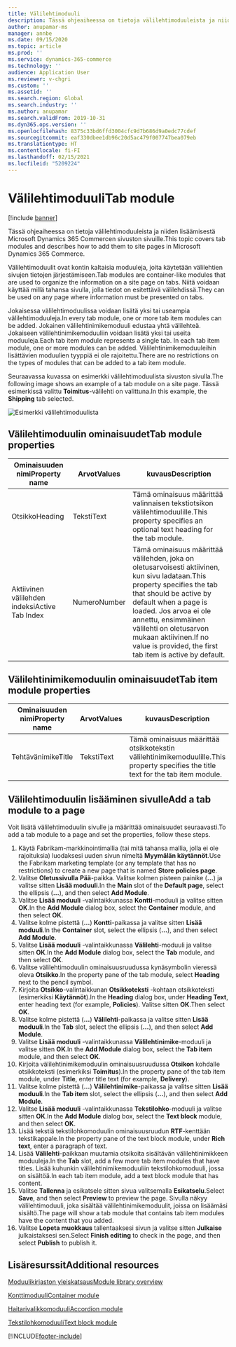 ```yaml
---
title: Välilehtimoduuli
description: Tässä ohjeaiheessa on tietoja välilehtimoduuleista ja niiden lisäämisestä Microsoft Dynamics 365 Commercen sivuston sivuille.
author: anupamar-ms
manager: annbe
ms.date: 09/15/2020
ms.topic: article
ms.prod: ''
ms.service: dynamics-365-commerce
ms.technology: ''
audience: Application User
ms.reviewer: v-chgri
ms.custom: ''
ms.assetid: ''
ms.search.region: Global
ms.search.industry: ''
ms.author: anupamar
ms.search.validFrom: 2019-10-31
ms.dyn365.ops.version: ''
ms.openlocfilehash: 8375c33bd6ffd3004cfc9d7b686d9a0edc77cdef
ms.sourcegitcommit: eaf330dbee1db96c20d5ac479f007747bea079eb
ms.translationtype: HT
ms.contentlocale: fi-FI
ms.lasthandoff: 02/15/2021
ms.locfileid: "5209224"
---
```

# <a name="tab-module"></a><span data-ttu-id="e845d-103">Välilehtimoduuli</span><span class="sxs-lookup"><span data-stu-id="e845d-103">Tab module</span></span>

[!include [banner](includes/banner.md)]

<span data-ttu-id="e845d-104">Tässä ohjeaiheessa on tietoja välilehtimoduuleista ja niiden lisäämisestä Microsoft Dynamics 365 Commercen sivuston sivuille.</span><span class="sxs-lookup"><span data-stu-id="e845d-104">This topic covers tab modules and describes how to add them to site pages in Microsoft Dynamics 365 Commerce.</span></span>

<span data-ttu-id="e845d-105">Välilehtimoduulit ovat kontin kaltaisia moduuleja, joita käytetään välilehtien sivujen tietojen järjestämiseen.</span><span class="sxs-lookup"><span data-stu-id="e845d-105">Tab modules are container-like modules that are used to organize the information on a site page on tabs.</span></span> <span data-ttu-id="e845d-106">Niitä voidaan käyttää millä tahansa sivulla, jolla tiedot on esitettävä välilehdissä.</span><span class="sxs-lookup"><span data-stu-id="e845d-106">They can be used on any page where information must be presented on tabs.</span></span>

<span data-ttu-id="e845d-107">Jokaisessa välilehtimoduulissa voidaan lisätä yksi tai useampia välilehtimoduuleja.</span><span class="sxs-lookup"><span data-stu-id="e845d-107">In every tab module, one or more tab item modules can be added.</span></span> <span data-ttu-id="e845d-108">Jokainen välilehtinimikemoduuli edustaa yhtä välilehteä. Jokaiseen välilehtinimikemoduuliin voidaan lisätä yksi tai useita moduuleja.</span><span class="sxs-lookup"><span data-stu-id="e845d-108">Each tab item module represents a single tab. In each tab item module, one or more modules can be added.</span></span> <span data-ttu-id="e845d-109">Välilehtinimikemoduuleihin lisättävien moduulien tyyppiä ei ole rajoitettu.</span><span class="sxs-lookup"><span data-stu-id="e845d-109">There are no restrictions on the types of modules that can be added to a tab item module.</span></span>

<span data-ttu-id="e845d-110">Seuraavassa kuvassa on esimerkki välilehtimoduulista sivuston sivulla.</span><span class="sxs-lookup"><span data-stu-id="e845d-110">The following image shows an example of a tab module on a site page.</span></span> <span data-ttu-id="e845d-111">Tässä esimerkissä valittu **Toimitus**-välilehti on valittuna.</span><span class="sxs-lookup"><span data-stu-id="e845d-111">In this example, the **Shipping** tab selected.</span></span>

![Esimerkki välilehtimoduulista](./media/ecommerce-tab.PNG)

## <a name="tab-module-properties"></a><span data-ttu-id="e845d-113">Välilehtimoduulin ominaisuudet</span><span class="sxs-lookup"><span data-stu-id="e845d-113">Tab module properties</span></span>

| <span data-ttu-id="e845d-114">Ominaisuuden nimi</span><span class="sxs-lookup"><span data-stu-id="e845d-114">Property name</span></span> | <span data-ttu-id="e845d-115">Arvot</span><span class="sxs-lookup"><span data-stu-id="e845d-115">Values</span></span> | <span data-ttu-id="e845d-116">kuvaus</span><span class="sxs-lookup"><span data-stu-id="e845d-116">Description</span></span> |
|---------------|--------|-------------|
| <span data-ttu-id="e845d-117">Otsikko</span><span class="sxs-lookup"><span data-stu-id="e845d-117">Heading</span></span> | <span data-ttu-id="e845d-118">Teksti</span><span class="sxs-lookup"><span data-stu-id="e845d-118">Text</span></span> | <span data-ttu-id="e845d-119">Tämä ominaisuus määrittää valinnaisen tekstiotsikon välilehtimoduulille.</span><span class="sxs-lookup"><span data-stu-id="e845d-119">This property specifies an optional text heading for the tab module.</span></span> |
| <span data-ttu-id="e845d-120">Aktiivinen välilehden indeksi</span><span class="sxs-lookup"><span data-stu-id="e845d-120">Active Tab Index</span></span> | <span data-ttu-id="e845d-121">Numero</span><span class="sxs-lookup"><span data-stu-id="e845d-121">Number</span></span> | <span data-ttu-id="e845d-122">Tämä ominaisuus määrittää välilehden, joka on oletusarvoisesti aktiivinen, kun sivu ladataan.</span><span class="sxs-lookup"><span data-stu-id="e845d-122">This property specifies the tab that should be active by default when a page is loaded.</span></span> <span data-ttu-id="e845d-123">Jos arvoa ei ole annettu, ensimmäinen välilehti on oletusarvon mukaan aktiivinen.</span><span class="sxs-lookup"><span data-stu-id="e845d-123">If no value is provided, the first tab item is active by default.</span></span> |

## <a name="tab-item-module-properties"></a><span data-ttu-id="e845d-124">Välilehtinimikemoduulin ominaisuudet</span><span class="sxs-lookup"><span data-stu-id="e845d-124">Tab item module properties</span></span>

| <span data-ttu-id="e845d-125">Ominaisuuden nimi</span><span class="sxs-lookup"><span data-stu-id="e845d-125">Property name</span></span> | <span data-ttu-id="e845d-126">Arvot</span><span class="sxs-lookup"><span data-stu-id="e845d-126">Values</span></span> | <span data-ttu-id="e845d-127">kuvaus</span><span class="sxs-lookup"><span data-stu-id="e845d-127">Description</span></span> |
|---------------|--------|-------------|
| <span data-ttu-id="e845d-128">Tehtävänimike</span><span class="sxs-lookup"><span data-stu-id="e845d-128">Title</span></span> | <span data-ttu-id="e845d-129">Teksti</span><span class="sxs-lookup"><span data-stu-id="e845d-129">Text</span></span> | <span data-ttu-id="e845d-130">Tämä ominaisuus määrittää otsikkotekstin välilehtinimikemoduulille.</span><span class="sxs-lookup"><span data-stu-id="e845d-130">This property specifies the title text for the tab item module.</span></span> |

## <a name="add-a-tab-module-to-a-page"></a><span data-ttu-id="e845d-131">Välilehtimoduulin lisääminen sivulle</span><span class="sxs-lookup"><span data-stu-id="e845d-131">Add a tab module to a page</span></span>

<span data-ttu-id="e845d-132">Voit lisätä välilehtimoduulin sivulle ja määrittää ominaisuudet seuraavasti.</span><span class="sxs-lookup"><span data-stu-id="e845d-132">To add a tab module to a page and set the properties, follow these steps.</span></span>

1. <span data-ttu-id="e845d-133">Käytä Fabrikam-markkinointimallia (tai mitä tahansa mallia, jolla ei ole rajoituksia) luodaksesi uuden sivun nimeltä **Myymälän käytännöt**.</span><span class="sxs-lookup"><span data-stu-id="e845d-133">Use the Fabrikam marketing template (or any template that has no restrictions) to create a new page that is named **Store policies page**.</span></span>
1. <span data-ttu-id="e845d-134">Valitse **Oletussivulla** **Pää**-paikka. Valitse kolmen pisteen painike (**...**) ja valitse sitten **Lisää moduuli**.</span><span class="sxs-lookup"><span data-stu-id="e845d-134">In the **Main** slot of the **Default page**, select the ellipsis (**...**), and then select **Add Module**.</span></span>
1. <span data-ttu-id="e845d-135">Valitse **Lisää moduuli** -valintaikkunassa **Kontti**-moduuli ja valitse sitten **OK**.</span><span class="sxs-lookup"><span data-stu-id="e845d-135">In the **Add Module** dialog box, select the **Container** module, and then select **OK**.</span></span>
1. <span data-ttu-id="e845d-136">Valitse kolme pistettä (**...**) **Kontti**-paikassa ja valitse sitten **Lisää moduuli**.</span><span class="sxs-lookup"><span data-stu-id="e845d-136">In the **Container** slot, select the ellipsis (**...**), and then select **Add Module**.</span></span>
1. <span data-ttu-id="e845d-137">Valitse **Lisää moduuli** -valintaikkunassa **Välilehti**-moduuli ja valitse sitten **OK**.</span><span class="sxs-lookup"><span data-stu-id="e845d-137">In the **Add Module** dialog box, select the **Tab** module, and then select **OK**.</span></span>
1. <span data-ttu-id="e845d-138">Valitse välilehtimoduulin ominaisuusruudussa kynäsymbolin vieressä oleva **Otsikko**.</span><span class="sxs-lookup"><span data-stu-id="e845d-138">In the property pane of the tab module, select **Heading** next to the pencil symbol.</span></span>
1. <span data-ttu-id="e845d-139">Kirjoita **Otsikko**-valintaikkunan **Otsikkoteksti** -kohtaan otsikkoteksti (esimerkiksi **Käytännöt**).</span><span class="sxs-lookup"><span data-stu-id="e845d-139">In the **Heading** dialog box, under **Heading Text**, enter heading text (for example, **Policies**).</span></span> <span data-ttu-id="e845d-140">Valitse sitten **OK**.</span><span class="sxs-lookup"><span data-stu-id="e845d-140">Then select **OK**.</span></span>
1. <span data-ttu-id="e845d-141">Valitse kolme pistettä (**...**) **Välilehti**-paikassa ja valitse sitten **Lisää moduuli**.</span><span class="sxs-lookup"><span data-stu-id="e845d-141">In the **Tab** slot, select the ellipsis (**...**), and then select **Add Module**.</span></span>
1. <span data-ttu-id="e845d-142">Valitse **Lisää moduuli** -valintaikkunassa **Välilehtinimike**-moduuli ja valitse sitten **OK**.</span><span class="sxs-lookup"><span data-stu-id="e845d-142">In the **Add Module** dialog box, select the **Tab item** module, and then select **OK**.</span></span>
1. <span data-ttu-id="e845d-143">Kirjoita välilehtinimikemoduulin ominaisuusruudussa **Otsikon** kohdalle otsikkoteksti (esimerkiksi **Toimitus**).</span><span class="sxs-lookup"><span data-stu-id="e845d-143">In the property pane of the tab item module, under **Title**, enter title text (for example, **Delivery**).</span></span>
1. <span data-ttu-id="e845d-144">Valitse kolme pistettä (**...**) **Välilehtinimike**-paikassa ja valitse sitten **Lisää moduuli**.</span><span class="sxs-lookup"><span data-stu-id="e845d-144">In the **Tab item** slot, select the ellipsis (**...**), and then select **Add Module**.</span></span>
1. <span data-ttu-id="e845d-145">Valitse **Lisää moduuli** -valintaikkunassa **Tekstilohko**-moduuli ja valitse sitten **OK**.</span><span class="sxs-lookup"><span data-stu-id="e845d-145">In the **Add Module** dialog box, select the **Text block** module, and then select **OK**.</span></span>
1. <span data-ttu-id="e845d-146">Lisää tekstiä tekstilohkomoduulin ominaisuusruudun **RTF**-kenttään tekstikappale.</span><span class="sxs-lookup"><span data-stu-id="e845d-146">In the property pane of the text block module, under **Rich text**, enter a paragraph of text.</span></span>
1. <span data-ttu-id="e845d-147">Lisää **Välilehti**-paikkaan muutamia otsikoita sisältävän välilehtinimikkeen moduuleja.</span><span class="sxs-lookup"><span data-stu-id="e845d-147">In the **Tab** slot, add a few more tab item modules that have titles.</span></span> <span data-ttu-id="e845d-148">Lisää kuhunkin välilehtinimikemoduuliin tekstilohkomoduuli, jossa on sisältöä.</span><span class="sxs-lookup"><span data-stu-id="e845d-148">In each tab item module, add a text block module that has content.</span></span>
1. <span data-ttu-id="e845d-149">Valitse **Tallenna** ja esikatsele sitten sivua valitsemalla **Esikatselu**.</span><span class="sxs-lookup"><span data-stu-id="e845d-149">Select **Save**, and then select **Preview** to preview the page.</span></span> <span data-ttu-id="e845d-150">Sivulla näkyy välilehtimoduuli, joka sisältää välilehtinimikemoduulit, joissa on lisäämäsi sisältö.</span><span class="sxs-lookup"><span data-stu-id="e845d-150">The page will show a tab module that contains tab item modules have the content that you added.</span></span>
1. <span data-ttu-id="e845d-151">Valitse **Lopeta muokkaus** tallentaaksesi sivun ja valitse sitten **Julkaise** julkaistaksesi sen.</span><span class="sxs-lookup"><span data-stu-id="e845d-151">Select **Finish editing** to check in the page, and then select **Publish** to publish it.</span></span>

## <a name="additional-resources"></a><span data-ttu-id="e845d-152">Lisäresurssit</span><span class="sxs-lookup"><span data-stu-id="e845d-152">Additional resources</span></span>

[<span data-ttu-id="e845d-153">Moduulikirjaston yleiskatsaus</span><span class="sxs-lookup"><span data-stu-id="e845d-153">Module library overview</span></span>](starter-kit-overview.md)

[<span data-ttu-id="e845d-154">Konttimoduuli</span><span class="sxs-lookup"><span data-stu-id="e845d-154">Container module</span></span>](add-container-module.md)

[<span data-ttu-id="e845d-155">Haitarivalikkomoduuli</span><span class="sxs-lookup"><span data-stu-id="e845d-155">Accordion module</span></span>](add-accordion.md)

[<span data-ttu-id="e845d-156">Tekstilohkomoduuli</span><span class="sxs-lookup"><span data-stu-id="e845d-156">Text block module</span></span>](add-content-rich-block.md)


[!INCLUDE[footer-include](../includes/footer-banner.md)]